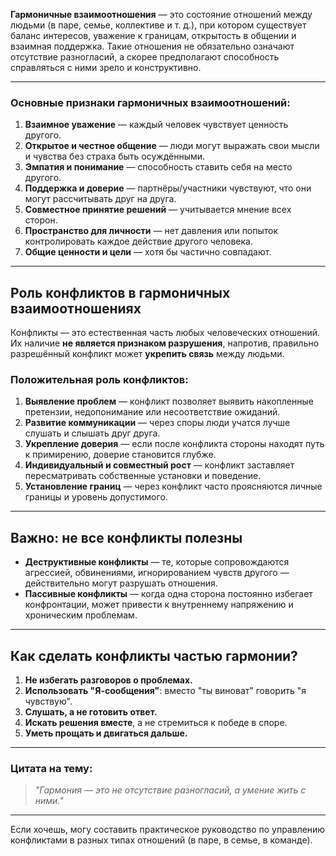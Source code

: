 **Гармоничные взаимоотношения** — это состояние отношений между людьми (в паре, семье, коллективе и т. д.), при котором существует баланс интересов, уважение к границам, открытость в общении и взаимная поддержка. Такие отношения не обязательно означают отсутствие разногласий, а скорее предполагают способность справляться с ними зрело и конструктивно.

---

### Основные признаки гармоничных взаимоотношений:

1. **Взаимное уважение** — каждый человек чувствует ценность другого.
2. **Открытое и честное общение** — люди могут выражать свои мысли и чувства без страха быть осуждёнными.
3. **Эмпатия и понимание** — способность ставить себя на место другого.
4. **Поддержка и доверие** — партнёры/участники чувствуют, что они могут рассчитывать друг на друга.
5. **Совместное принятие решений** — учитывается мнение всех сторон.
6. **Пространство для личности** — нет давления или попыток контролировать каждое действие другого человека.
7. **Общие ценности и цели** — хотя бы частично совпадают.

---

## Роль конфликтов в гармоничных взаимоотношениях

Конфликты — это естественная часть любых человеческих отношений. Их наличие **не является признаком разрушения**, напротив, правильно разрешённый конфликт может **укрепить связь** между людьми.

### Положительная роль конфликтов:

1. **Выявление проблем** — конфликт позволяет выявить накопленные претензии, недопонимание или несоответствие ожиданий.
2. **Развитие коммуникации** — через споры люди учатся лучше слушать и слышать друг друга.
3. **Укрепление доверия** — если после конфликта стороны находят путь к примирению, доверие становится глубже.
4. **Индивидуальный и совместный рост** — конфликт заставляет пересматривать собственные установки и поведение.
5. **Установление границ** — через конфликт часто проясняются личные границы и уровень допустимого.

---

## Важно: не все конфликты полезны

- **Деструктивные конфликты** — те, которые сопровождаются агрессией, обвинениями, игнорированием чувств другого — действительно могут разрушать отношения.
- **Пассивные конфликты** — когда одна сторона постоянно избегает конфронтации, может привести к внутреннему напряжению и хроническим проблемам.

---

## Как сделать конфликты частью гармонии?

1. **Не избегать разговоров о проблемах.**
2. **Использовать "Я-сообщения"**: вместо "ты виноват" говорить "я чувствую".
3. **Слушать, а не готовить ответ.**
4. **Искать решения вместе**, а не стремиться к победе в споре.
5. **Уметь прощать и двигаться дальше.**

---

### Цитата на тему:
> *"Гармония — это не отсутствие разногласий, а умение жить с ними."*

---

Если хочешь, могу составить практическое руководство по управлению конфликтами в разных типах отношений (в паре, в семье, в команде).